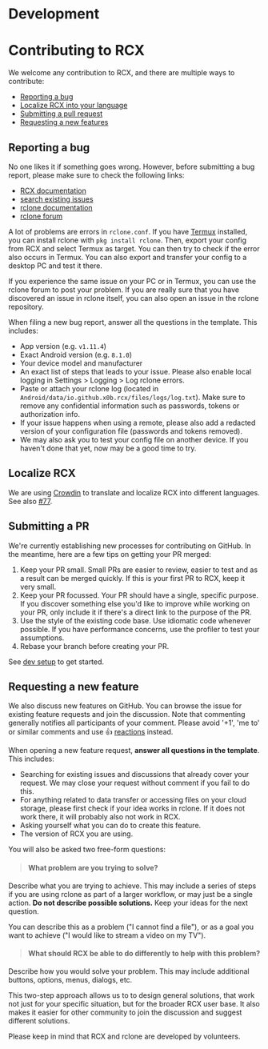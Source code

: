 # Development

# Contributing to RCX

We welcome any contribution to RCX, and there are multiple ways to contribute:

 - [Reporting a bug](#reporting-a-bug)
 - [Localize RCX into your language](#localize-rcx)
 - [Submitting a pull request](#submitting-a-pr)
 - [Requesting a new features](#requesting-a-new-feature)

## Reporting a bug
No one likes it if something goes wrong. However, before submitting a bug report, please make sure to check the following links:

- [RCX documentation](https://x0b.github.io/docs/)
- [search existing issues](https://github.com/x0b/rcx/issues?q=is%3Aissue)
- [rclone documentation](https://rclone.org/)
- [rclone forum](https://forum.rclone.org/)

A lot of problems are errors in `rclone.conf`. If you have [Termux](https://github.com/termux/termux-app) installed, you can install rclone  with `pkg install rclone`. Then, export your config from RCX and select Termux as target. You can then try to check if the error also occurs in Termux. You can also export and transfer your config to a desktop PC and test it there. 

If you experience the same issue on your PC or in Termux, you can use the rclone forum to post your problem. If you are really sure that you have discovered an issue in rclone itself, you can also open an issue in the rclone repository.

When filing a new bug report, answer all the questions in the template. This includes:
 - App version (e.g. `v1.11.4`)
 - Exact Android version (e.g. `8.1.0`)
 - Your device model and manufacturer
 - An exact list of steps that leads to your issue. Please also enable local logging in Settings > Logging > Log rclone errors.
 - Paste or attach your rclone log (located in `Android/data/io.github.x0b.rcx/files/logs/log.txt`). Make sure to remove any confidential information such as passwords, tokens or authorization info.
 - If your issue happens when using a remote, please also add a redacted version of your configuration file (passwords and tokens removed).
 - We may also ask you to test your config file on another device. If you haven't done that yet, now may be a good time to try.

## Localize RCX
We are using [Crowdin](https://crowdin.com/project/rcx) to translate and localize RCX into different languages. See also [#77](https://github.com/x0b/rcx/issues/77).


## Submitting a PR
We're currently establishing new processes for contributing on GitHub. In the meantime, here are a few tips on getting your PR merged:

1. Keep your PR small. Small PRs are easier to review, easier to test and as a result can be merged quickly. If this is your first PR to RCX, keep it very small.
2. Keep your PR focussed. Your PR should have a single, specific purpose. If you discover something else you'd like to improve while working on your PR, only include it if there's a direct link to the purpose of the PR.
3. Use the style of the existing code base. Use idiomatic code whenever possible. If you have performance concerns, use the profiler to test your assumptions.
4. Rebase your branch before creating your PR.

See [dev setup](https://x0b.github.io/dev/) to get started.

## Requesting a new feature

We also discuss new features on GitHub. You can browse the issue for existing feature requests and join the discussion. Note that commenting generally notifies all participants of your comment. Please avoid '+1', 'me to' or similar comments and use :+1: [reactions](https://github.blog/2016-03-10-add-reactions-to-pull-requests-issues-and-comments/) instead.

When opening a new feature request, **answer all questions in the template**. This includes:
- Searching for existing issues and discussions that already cover your request. We may close your request without comment if you fail to do this.
- For anything related to data transfer or accessing files on your cloud storage, please first check if your idea works in rclone. If it does not work there, it will probably also not work in RCX.
- Asking yourself what you can do to create this feature.
- The version of RCX you are using.

You will also be asked two free-form questions:
> #### What problem are you trying to solve?

Describe what you are trying to achieve. This may include a series of steps if you are using rclone as part of a larger workflow, or may just be a single action. **Do not describe possible solutions.** Keep your ideas for the next question. 

You can describe this as a problem ("I cannot find a file"), or as a goal you want to achieve ("I would like to stream a video on my TV").

> #### What should RCX be able to do differently to help with this problem?

Describe how you would solve your problem. This may include additional buttons, options, menus, dialogs, etc. 

This two-step approach allows us to to design general solutions, that work not just for your specific situation, but for the broader RCX user base. It also makes it easier for other community to join the discussion and suggest different solutions.

Please keep in mind that RCX and rclone are developed by volunteers.
